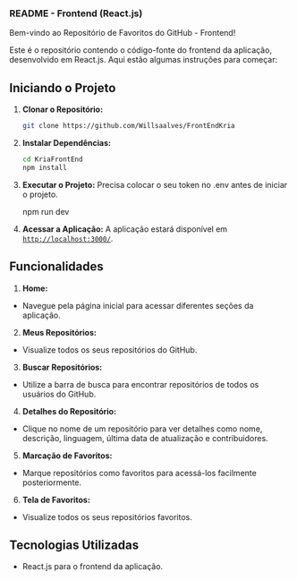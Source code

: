### README - Frontend (React.js)

Bem-vindo ao Repositório de Favoritos do GitHub - Frontend!

Este é o repositório contendo o código-fonte do frontend da aplicação, desenvolvido em React.js. Aqui estão algumas instruções para começar:

## Iniciando o Projeto

1. **Clonar o Repositório:**
    ```bash
    git clone https://github.com/Willsaalves/FrontEndKria
    ```
2. **Instalar Dependências:**
    ```bash
    cd KriaFrontEnd
    npm install
    ```
3. **Executar o Projeto:**
    Precisa colocar o seu token no .env antes de iniciar o projeto.
   
    npm run dev


5. **Acessar a Aplicação:**
A aplicação estará disponível em [`http://localhost:3000/`](http://localhost:3000/).

## Funcionalidades

1. **Home:**
- Navegue pela página inicial para acessar diferentes seções da aplicação.

2. **Meus Repositórios:**
- Visualize todos os seus repositórios do GitHub.

3. **Buscar Repositórios:**
- Utilize a barra de busca para encontrar repositórios de todos os usuários do GitHub.

4. **Detalhes do Repositório:**
- Clique no nome de um repositório para ver detalhes como nome, descrição, linguagem, última data de atualização e contribuidores.

5. **Marcação de Favoritos:**
- Marque repositórios como favoritos para acessá-los facilmente posteriormente.

6. **Tela de Favoritos:**
- Visualize todos os seus repositórios favoritos.

## Tecnologias Utilizadas

- React.js para o frontend da aplicação.




